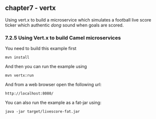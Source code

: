 chapter7 - vertx
----------------

Using vert.x to build a microservice which simulates a football
live score ticker which authentic _dong_ sound when goals are scored.

### 7.2.5 Using Vert.x to build Camel microservices 

You need to build this example first

    mvn install
    
And then you can run the example using
    
    mvn vertx:run
    
And from a web browser open the following url:

    http://localhost:8080/

You can also run the example as a fat-jar using: 

    java -jar target/livescore-fat.jar
    
    